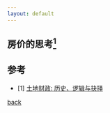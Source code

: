 ```yaml
---
layout: default
---
```


## 房价的思考[<sup>1</sup>](#refer-anchor-1)

## 参考
<div id="refer-anchor-1"></div>

- [1] [土地财政: 历史、逻辑与抉择](./assets/pdf/0x00/economies/土地财政_历史、逻辑与抉择.pdf)

[back](./)
